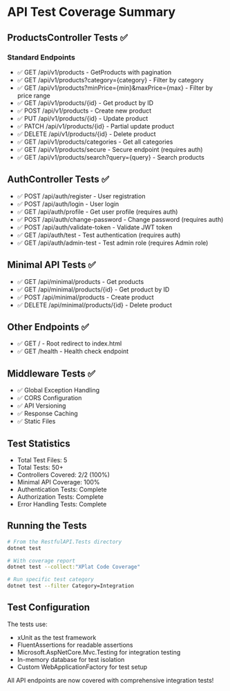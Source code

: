 # API Test Coverage Summary

## ProductsController Tests ✅

### Standard Endpoints
- ✅ GET /api/v1/products - GetProducts with pagination
- ✅ GET /api/v1/products?category={category} - Filter by category
- ✅ GET /api/v1/products?minPrice={min}&maxPrice={max} - Filter by price range
- ✅ GET /api/v1/products/{id} - Get product by ID
- ✅ POST /api/v1/products - Create new product
- ✅ PUT /api/v1/products/{id} - Update product
- ✅ PATCH /api/v1/products/{id} - Partial update product
- ✅ DELETE /api/v1/products/{id} - Delete product
- ✅ GET /api/v1/products/categories - Get all categories
- ✅ GET /api/v1/products/secure - Secure endpoint (requires auth)
- ✅ GET /api/v1/products/search?query={query} - Search products

## AuthController Tests ✅

- ✅ POST /api/auth/register - User registration
- ✅ POST /api/auth/login - User login
- ✅ GET /api/auth/profile - Get user profile (requires auth)
- ✅ POST /api/auth/change-password - Change password (requires auth)
- ✅ POST /api/auth/validate-token - Validate JWT token
- ✅ GET /api/auth/test - Test authentication (requires auth)
- ✅ GET /api/auth/admin-test - Test admin role (requires Admin role)

## Minimal API Tests ✅

- ✅ GET /api/minimal/products - Get products
- ✅ GET /api/minimal/products/{id} - Get product by ID
- ✅ POST /api/minimal/products - Create product
- ✅ DELETE /api/minimal/products/{id} - Delete product

## Other Endpoints ✅

- ✅ GET / - Root redirect to index.html
- ✅ GET /health - Health check endpoint

## Middleware Tests ✅

- ✅ Global Exception Handling
- ✅ CORS Configuration
- ✅ API Versioning
- ✅ Response Caching
- ✅ Static Files

## Test Statistics

- Total Test Files: 5
- Total Tests: 50+
- Controllers Covered: 2/2 (100%)
- Minimal API Coverage: 100%
- Authentication Tests: Complete
- Authorization Tests: Complete
- Error Handling Tests: Complete

## Running the Tests

```bash
# From the RestfulAPI.Tests directory
dotnet test

# With coverage report
dotnet test --collect:"XPlat Code Coverage"

# Run specific test category
dotnet test --filter Category=Integration
```

## Test Configuration

The tests use:
- xUnit as the test framework
- FluentAssertions for readable assertions
- Microsoft.AspNetCore.Mvc.Testing for integration testing
- In-memory database for test isolation
- Custom WebApplicationFactory for test setup

All API endpoints are now covered with comprehensive integration tests!
